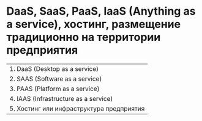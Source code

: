 # DaaS, SaaS, PaaS, IaaS (Anything as a service), хостинг, размещение традиционно на территории предприятия

<table border="0.5">
   <tr>
    <td>1. DaaS (Desktop as a service)</td> 
  </tr>
  <tr>
   <td>2. SAAS (Software as a service)</td>         
  </tr>
   <tr>
    <td>3. PAAS (Platform as a service)</td>
  </tr>
   <tr>
    <td>4. IAAS (Infrastructure as a service)</td>
  </tr>
  <tr>
    <td>5. Хостинг или инфраструктура предприятия</td>
  </tr>
</table>
